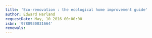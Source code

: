 ```yaml
---
title: 'Eco-renovation : the ecological home improvement guide'
author: Edward Harland
requestDate: May, 10 2016 00:00:00
isbn: '9780930031664'
renewals: 
---
```



